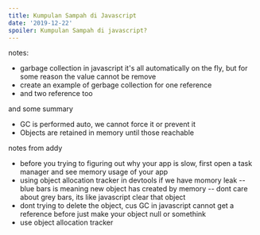 ```yaml
---
title: Kumpulan Sampah di Javascript
date: '2019-12-22'
spoiler: Kumpulan Sampah di javascript?
---
```


notes:

- garbage collection in javascript it's all automatically on the fly, but for some reason the value cannot be remove
- create an example of gerbage collection for one reference
- and two reference too

and some summary

- GC is performed auto, we cannot force it or prevent it
- Objects are retained in memory until those reachable

notes from addy

- before you trying to figuring out why your app is slow, first open a task manager and see memory usage of your app
- using object allocation tracker in devtools if we have momory leak
  -- blue bars is meaning new object has created by memory
  -- dont care about grey bars, its like javascript clear that object
- dont trying to delete the object, cus GC in javascript cannot get a reference before just make your object null or somethink
- use object allocation tracker
